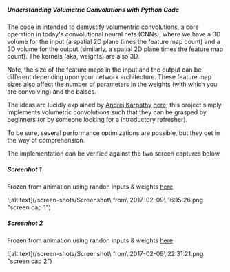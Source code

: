 ##### Understanding Volumetric Convolutions with Python Code

The code in intended to demystify volumentric convolutions, 
a core operation in today's convolutional neural nets (CNNs), 
where we have a 3D volume for the input (a spatial 2D plane times the feature map count) and 
a 3D volume for the output (similarly, a spatial 2D plane times the feature map count). The kernels (aka, weights) are also 3D.

Note, the size of the feature maps in the input and the output can be different 
depending upon your network architecture. 
These feature map sizes also affect the number of parameters 
in the weights (with which you are convolving) and the baises. 

The ideas are lucidly explained by [Andrej Karpathy](http://cs.stanford.edu/people/karpathy/) [here](http://cs231n.github.io/convolutional-networks/#conv); 
this project simply implements volumetric convolutions such that they can be grasped by beginners (or by someone looking for a introductory refresher).

To be sure, several performance optimizations are possible, but they get in the way of comprehension.

The implementation can be verified against the two screen captures below.

##### Screenhot 1

Frozen from animation using randon inputs & weights [here](http://cs231n.github.io/convolutional-networks/#conv)

![alt text](/screen-shots/Screenshot\ from\ 2017-02-09\ 16\:15\:26.png "screen cap 1")

##### Screenhot 2

Frozen from animation using randon inputs & weights [here](http://cs231n.github.io/convolutional-networks/#conv)

![alt text](/screen-shots/Screenshot\ from\ 2017-02-09\ 22\:31\:21.png "screen cap 2")




